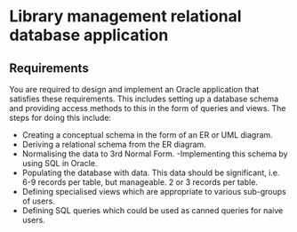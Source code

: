 # Library management relational database application

## Requirements 
You are required to design and implement an Oracle  application that satisfies these requirements. This includes setting up a database schema and providing access methods to this in the form of queries and views. The steps for doing this include: 
- Creating a conceptual schema in the form of an ER or UML diagram. 
- Deriving a relational schema from the ER diagram. 
- Normalising the data to 3rd Normal Form. 
-Implementing this schema by using SQL in Oracle. 
- Populating the database with data. This data should be significant, i.e. 6-9 records per table, but manageable. 2 or 3 records per table. 
- Defining specialised views which are appropriate to various sub-groups of users. 
- Defining SQL queries which could be used as canned queries for naive users. 
